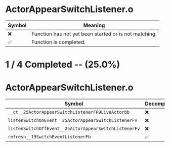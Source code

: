 # ActorAppearSwitchListener.o
| Symbol | Meaning 
| ------------- | ------------- 
| :x: | Function has not yet been started or is not matching. 
| :white_check_mark: | Function is completed. 


# 1 / 4 Completed -- (25.0%)
# ActorAppearSwitchListener.o
| Symbol | Decompiled? |
| ------------- | ------------- |
| `__ct__25ActorAppearSwitchListenerFP9LiveActorbb` | :x: |
| `listenSwitchOnEvent__25ActorAppearSwitchListenerFv` | :x: |
| `listenSwitchOffEvent__25ActorAppearSwitchListenerFv` | :x: |
| `refresh__19SwitchEventListenerFb` | :white_check_mark: |
